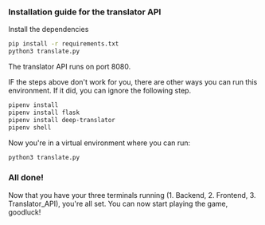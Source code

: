 ### Installation guide for the translator API
Install the dependencies

```sh
pip install -r requirements.txt
python3 translate.py
```

The translator API runs on port 8080.

IF the steps above don't work for you, there are other ways you can run this environment. If it did, you can ignore the following step.
```sh
pipenv install
pipenv install flask
pipenv install deep-translator
pipenv shell
```
Now you're in a virtual environment where you can run:
```sh
python3 translate.py
```

### All done!
Now that you have your three terminals running (1. Backend, 2. Frontend, 3. Translator_API), you're all set. 
You can now start playing the game, goodluck!